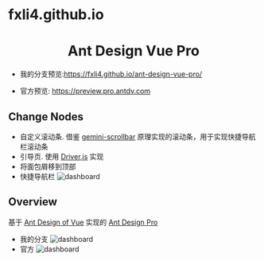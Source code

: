 # fxli4.github.io


<h1 align="center">Ant Design Vue Pro</h1>

- 我的分支预览:https://fxli4.github.io/ant-design-vue-pro/

- 官方预览: https://preview.pro.antdv.com


Change Nodes
----
- 自定义滚动条. 借鉴 [gemini-scrollbar](https://github.com/noeldelgado/gemini-scrollbar/blob/master/index.js) 原理实现的滚动条，用于实现快捷导航栏滚动条
- 引导页. 使用 [Driver.js](https://github.com/kamranahmedse/driver.js) 实现
- 将面包屑移到顶部
- 快捷导航栏
  ![dashboard](https://fxli4.github.io/screenshots/tag-views.jpg)

Overview
----

基于 [Ant Design of Vue](https://vuecomponent.github.io/ant-design-vue/docs/vue/introduce-cn/) 实现的 [Ant Design Pro](https://pro.ant.design/) 
- 我的分支
  ![dashboard](https://fxli4.github.io/screenshots/my-fork.jpg)
- 官方
  ![dashboard](https://static-2.loacg.com/open/static/github/SP1.png)
